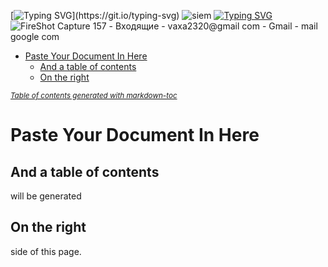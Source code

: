 [![Typing SVG](https://readme-typing-svg.herokuapp.com?color=%2336BCF7&lines=What+is+cybersecurity+?)](https://git.io/typing-svg)  
![siem](https://github.com/user-attachments/assets/6487fd32-1d3a-49ec-bd8f-3ccab87f7675)
[![Typing SVG](https://readme-typing-svg.herokuapp.com?color=%2336BCF7&lines=Alarm)](https://git.io/typing-svg) 
![FireShot Capture 157 - Входящие - vaxa2320@gmail com - Gmail - mail google com](https://github.com/user-attachments/assets/ae954b6d-d491-4fd2-bb1f-68fdcf2e55e3)

- [Paste Your Document In Here](#paste-your-document-in-here)
  * [And a table of contents](#and-a-table-of-contents)
  * [On the right](#on-the-right)

<small><i><a href='http://ecotrust-canada.github.io/markdown-toc/'>Table of contents generated with markdown-toc</a></i></small>


# Paste Your Document In Here

## And a table of contents

will be generated

## On the right

side of this page.



